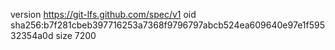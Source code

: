 version https://git-lfs.github.com/spec/v1
oid sha256:b7f281cbeb397716253a7368f9796797abcb524ea609640e97e1f59532354a0d
size 7200
